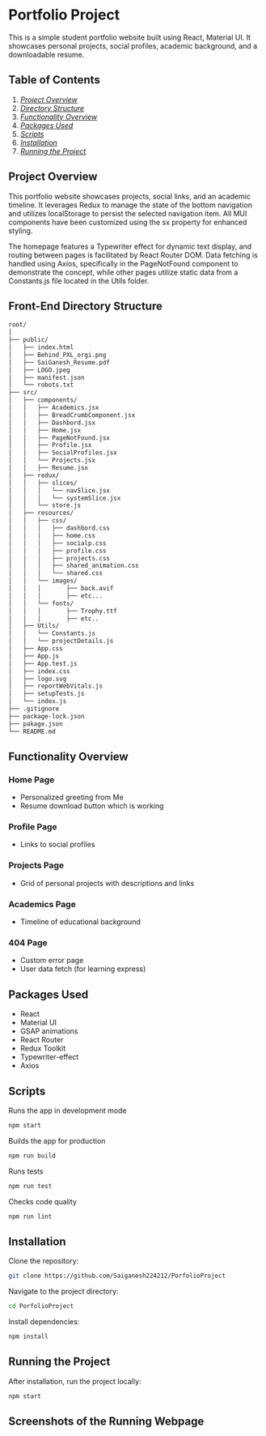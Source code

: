 # Portfolio Project

This is a simple student portfolio website built using React, Material UI. It showcases personal projects, social profiles, academic background, and a downloadable resume.

## Table of Contents

1. [*Project Overview*](#project-overview)
2. [*Directory Structure*](#directory-structure)
3. [*Functionality Overview*](#functionality-overview)
4. [*Packages Used*](#packages-used)
5. [*Scripts*](#scripts)
6. [*Installation*](#installation)
7. [*Running the Project*](#running-the-project)

## Project Overview

This portfolio website showcases projects, social links, and an academic timeline. It leverages Redux to manage the state of the bottom navigation and utilizes localStorage to persist the selected navigation item. All MUI components have been customized using the sx property for enhanced styling.

The homepage features a Typewriter effect for dynamic text display, and routing between pages is facilitated by React Router DOM. Data fetching is handled using Axios, specifically in the PageNotFound component to demonstrate the concept, while other pages utilize static data from a Constants.js file located in the Utils folder.

## Front-End Directory Structure

```bash
root/
│
├── public/
│   ├── index.html
│   ├──	Behind_PXL_orgi.png 
│   ├── SaiGanesh_Resume.pdf
│   ├── LOGO.jpeg
│   ├── manifest.json
│   └── robots.txt
├── src/
│   ├── components/
│   │   ├── Academics.jsx
│   │   ├── BreadCrumbComponent.jsx
│   │   ├── Dashbord.jsx
│   │   ├── Home.jsx
│   │   ├── PageNotFound.jsx
│   │   ├── Profile.jsx
│   │   ├── SocialProfiles.jsx
│   │   └── Projects.jsx
│   │   ├── Resume.jsx
│   ├── redux/
│   │   ├── slices/
│   │   │   └── navSlice.jsx
│   │   │   └── systemSlice.jsx
│   │   └── store.js
│   ├── resources/
│   │   ├── css/
│   │   │   ├── dashbord.css
│   │   │   ├── home.css
│   │   │   ├── socialp.css
│   │   │   ├── profile.css
│   │   │   ├── projects.css
│   │   │   ├── shared_animation.css
│   │   │   └── shared.css
│   │   └── images/
│   │   │   	├── back.avif
│   │   │   	├── etc...
│   │   └── fonts/
│   │   │   	├── Trophy.ttf
│   │   │   	├── etc..
│   ├── Utils/
│   │   └── Constants.js
│   │   └── projectDetails.js
│   ├── App.css
│   ├── App.js
│   ├── App.test.js
│   ├── index.css
│   ├── logo.svg
│   ├── reportWebVitals.js
│   ├── setupTests.js
│   └── index.js
├── .gitignore
├── package-lock.json
├── pakage.json
└── README.md
```

## Functionality Overview

### Home Page

- Personalized greeting from Me
- Resume download button which is working

### Profile Page

- Links to social profiles

### Projects Page

- Grid of personal projects with descriptions and links

### Academics Page

- Timeline of educational background

### 404 Page

- Custom error page
- User data fetch (for learning express)

## Packages Used

- React
- Material UI
- GSAP animations
- React Router
- Redux Toolkit
- Typewriter-effect
- Axios

## Scripts

Runs the app in development mode

```bash
npm start
```

Builds the app for production

```bash
npm run build
```

Runs tests

```bash
npm run test
```

Checks code quality

```bash
npm run lint
```

## Installation

Clone the repository:

```bash
git clone https://github.com/Saiganesh224212/PorfolioProject
```

Navigate to the project directory:

```bash
cd PorfolioProject
```

Install dependencies:

```bash
npm install
```

## Running the Project

After installation, run the project locally:

```bash
npm start
```

## Screenshots of the Running Webpage

